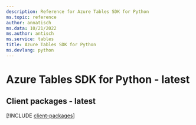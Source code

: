 ```yaml
---
description: Reference for Azure Tables SDK for Python
ms.topic: reference
author: annatisch
ms.data: 10/21/2022
ms.author: antisch
ms.service: tables
title: Azure Tables SDK for Python
ms.devlang: python
---
```

# Azure Tables SDK for Python - latest

## Client packages - latest
[!INCLUDE [client-packages](tables-client-index.md)]